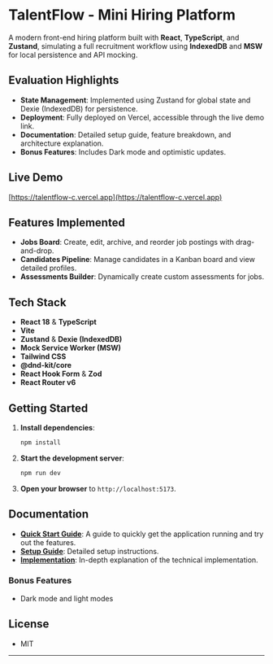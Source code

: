 # TalentFlow - Mini Hiring Platform

A modern front-end hiring platform built with **React**, **TypeScript**, and **Zustand**, simulating a full recruitment workflow using **IndexedDB** and **MSW** for local persistence and API mocking.

## Evaluation Highlights

*   **State Management**: Implemented using Zustand for global state and Dexie (IndexedDB) for persistence.
*   **Deployment**: Fully deployed on Vercel, accessible through the live demo link.
*   **Documentation**: Detailed setup guide, feature breakdown, and architecture explanation.
*   **Bonus Features**: Includes Dark mode and optimistic updates.

## Live Demo

[https://talentflow-c.vercel.app](https://talentflow-c.vercel.app)

## Features Implemented

*   **Jobs Board**: Create, edit, archive, and reorder job postings with drag-and-drop.
*   **Candidates Pipeline**: Manage candidates in a Kanban board and view detailed profiles.
*   **Assessments Builder**: Dynamically create custom assessments for jobs.

## Tech Stack

*   **React 18** & **TypeScript**
*   **Vite**
*   **Zustand** & **Dexie (IndexedDB)**
*   **Mock Service Worker (MSW)**
*   **Tailwind CSS**
*   **@dnd-kit/core**
*   **React Hook Form** & **Zod**
*   **React Router v6**

## Getting Started

1.  **Install dependencies**:
    ```bash
    npm install
    ```
2.  **Start the development server**:
    ```bash
    npm run dev
    ```
3.  **Open your browser** to `http://localhost:5173`.

## Documentation

*   **[Quick Start Guide](QUICKSTART.md)**: A guide to quickly get the application running and try out the features.
*   **[Setup Guide](SETUP.md)**: Detailed setup instructions.
*   **[Implementation](IMPLEMENTATION.md)**: In-depth explanation of the technical implementation.

### Bonus Features
- Dark mode and light modes

## License
- MIT
---
